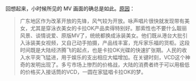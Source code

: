 回想起来，小时候所见的 MV 画面的确总是如此。[原因](https://mp.weixin.qq.com/s/T0iX-0AvGQijK7gyeNch1g)：

>广东地区作为改革开放的先锋，风气较为开放。咏声唱片很快就发现带有美女，尤其是穿泳衣美女的卡拉OK产品卖得特别好。那索性也不要什么靓丽风景、谈情说爱、原版MV了，统统都换成泳装美女。他们既从港台大批引入泳装美女视频，又自己动手拍摄，产品线丰富，充斥家乐福的货柜。这段时间既是大陆经济腾飞的起点，也是卡拉OK光碟的快速扩张期。人民的收入水平突飞猛进，用于娱乐的支出相应大幅增加。在关键时刻，VCD这个神奇的发明出现了。多亏市场上惨烈的价格战，大陆的消费者终于可以用极低的价格买入接话筒的VCD，一圆在家猛唱卡拉OK的梦。